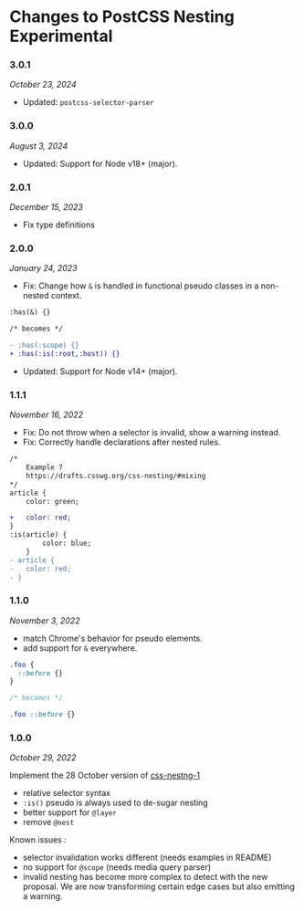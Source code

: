 # Changes to PostCSS Nesting Experimental

### 3.0.1

_October 23, 2024_

- Updated: `postcss-selector-parser`

### 3.0.0

_August 3, 2024_

- Updated: Support for Node v18+ (major).

### 2.0.1

_December 15, 2023_

- Fix type definitions

### 2.0.0

_January 24, 2023_

- Fix: Change how `&` is handled in functional pseudo classes in a non-nested context.

```diff
:has(&) {}

/* becomes */

- :has(:scope) {}
+ :has(:is(:root,:host)) {}
```

- Updated: Support for Node v14+ (major).

### 1.1.1

_November 16, 2022_

- Fix: Do not throw when a selector is invalid, show a warning instead.
- Fix: Correctly handle declarations after nested rules.

```diff
/* 
	Example 7
	https://drafts.csswg.org/css-nesting/#mixing
*/
article {
	color: green;

+ 	color: red;
}
:is(article) {
		color: blue;
	}
- article {
- 	color: red;
- }
```

### 1.1.0

_November 3, 2022_

- match Chrome's behavior for pseudo elements.
- add support for `&` everywhere.

```css
.foo {
  ::before {}
}

/* becomes */

.foo ::before {}
```

### 1.0.0

_October 29, 2022_

Implement the 28 October version of [css-nestng-1](https://drafts.csswg.org/css-nesting/)

- relative selector syntax
- `:is()` pseudo is always used to de-sugar nesting
- better support for `@layer`
- remove `@nest`

Known issues :

- selector invalidation works different (needs examples in README)
- no support for `@scope` (needs media query parser)
- invalid nesting has become more complex to detect with the new proposal. We are now transforming certain edge cases but also emitting a warning.
